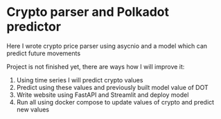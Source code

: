 # Crypto parser and Polkadot predictor
Here I wrote crypto price parser using asycnio and a model which can predict future movements

Project is not finished yet, there are ways how I will improve it:
1. Using time series I will predict crypto values
2. Predict using these values and previously built model value of DOT
3. Write website using FastAPI and Streamlit and deploy model
4. Run all using docker compose to update values of crypto and predict new values
